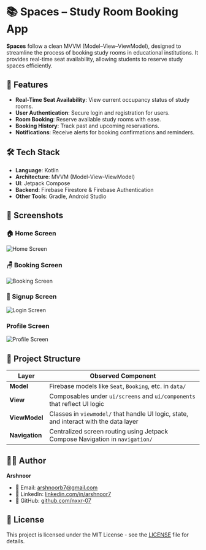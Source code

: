 # 📚 Spaces – Study Room Booking App

**Spaces** follow a clean MVVM (Model–View–ViewModel), designed to streamline the process of booking study rooms in educational institutions. It provides real-time seat availability, allowing students to reserve study spaces efficiently.

## 🚀 Features

- **Real-Time Seat Availability**: View current occupancy status of study rooms.
- **User Authentication**: Secure login and registration for users.
- **Room Booking**: Reserve available study rooms with ease.
- **Booking History**: Track past and upcoming reservations.
- **Notifications**: Receive alerts for booking confirmations and reminders.

## 🛠️ Tech Stack

- **Language**: Kotlin
- **Architecture**: MVVM (Model-View-ViewModel)
- **UI**: Jetpack Compose
- **Backend**: Firebase Firestore & Firebase Authentication
- **Other Tools**: Gradle, Android Studio

## 📸 Screenshots
### 🏠 Home Screen
![Home Screen](app/home_screen.png)

### 🪑 Booking Screen
![Booking Screen](app/booking_screen.png)

### 🔐 Signup Screen
![Login Screen](app/signup_screen.png)

### Profile Screen
![Profile Screen](app/about_screen_dark.png)



## 📂 Project Structure
| Layer       | Observed Component                                                                 |
|-------------|-------------------------------------------------------------------------------------|
| **Model**   | Firebase models like `Seat`, `Booking`, etc. in `data/`                            |
| **View**    | Composables under `ui/screens` and `ui/components` that reflect UI logic           |
| **ViewModel** | Classes in `viewmodel/` that handle UI logic, state, and interact with the data layer |
| **Navigation** | Centralized screen routing using Jetpack Compose Navigation in `navigation/`    |


## 🧑‍💻 Author

**Arshnoor**

- 📧 Email: arshnoorb7@gmail.com
- 🔗 LinkedIn: [linkedin.com/in/arshnoor7](https://www.linkedin.com/in/arshnoor7)
- 💼 GitHub: [github.com/nxxr-07](https://github.com/nxxr-07)

## 📄 License

This project is licensed under the MIT License - see the [LICENSE](LICENSE) file for details.

